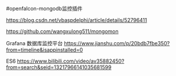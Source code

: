 #openfalcon-mongodb监控插件

https://blog.csdn.net/vbaspdelphi/article/details/52796411

https://github.com/wangxulong511/mongomon

Grafana 数据库监控平台
https://www.jianshu.com/p/20bdb7fbe350?from=timeline&isappinstalled=0

ES6
https://www.bilibili.com/video/av35882450?from=search&seid=13217966141035681599

